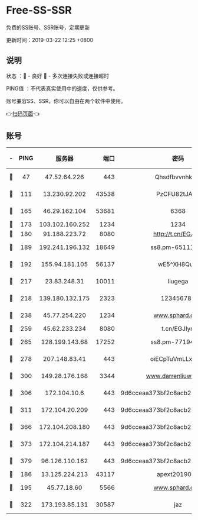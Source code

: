 # Free-SS-SSR

免费的SS账号、SSR账号，定期更新

更新时间：2019-03-22 12:25 +0800

## 说明

状态     ：🙂 - 良好 🙁 - 多次连接失败或连接超时

PING值   ：不代表真实使用中的速度，仅供参考。

账号兼容SS、SSR，你可以自由在两个软件中使用。

👉[扫码页面](https://liesauer.github.io/Free-SS-SSR/)👈

## 账号

|-|PING|服务器|端口|密码|加密方式|区域|
|:----:|:----:|:-----:|-----:|:----:|:----:|:----:|
|🙂|47|47.52.64.226|443|Qhsdfbvvnhkm1|aes-256-cfb|HK|
|🙂|111|13.230.92.202|43538|PzCFU82tJAdZ|aes-256-cfb|JP|
|🙂|165|46.29.162.104|53681|6368|aes-256-ctr|RU|
|🙂|173|103.102.160.252|1234|1234|rc4-md5|JP|
|🙂|180|91.188.223.72|8080|http://t.cn/EGJIyrl|rc4-md5|RU|
|🙂|189|192.241.196.132|18649|ss8.pm-65111095|aes-256-cfb|US|
|🙂|192|155.94.181.105|56137|wE5^XH8Quw|aes-256-cfb|US|
|🙂|217|23.83.248.31|10011|liugega|aes-256-cfb|US|
|🙂|218|139.180.132.175|2323|123456789|aes-256-cfb|SG|
|🙂|238|45.77.254.220|1234|www.sphard.com|aes-256-cfb|SG|
|🙂|259|45.62.233.234|8080|t.cn/EGJIyrl|rc4-md5|CA|
|🙂|265|128.199.143.68|17252|ss8.pm-77194591|aes-256-cfb|SG|
|🙂|278|207.148.83.41|443|oiECpTuVmLLxk4Ts|aes-256-cfb|AU|
|🙂|300|149.28.176.168|3344|www.darrenliuwei.com|aes-256-cfb|AU|
|🙂|306|172.104.10.6|443|9d6cceaa373bf2c8acb22e60b6a58be6|aes-256-cfb|US|
|🙂|311|172.104.20.209|443|9d6cceaa373bf2c8acb22e60b6a58be6|aes-256-cfb|US|
|🙂|366|172.104.208.180|443|9d6cceaa373bf2c8acb22e60b6a58be6|aes-256-cfb|US|
|🙂|373|172.104.214.187|443|9d6cceaa373bf2c8acb22e60b6a58be6|aes-256-cfb|US|
|🙂|379|96.126.110.162|443|9d6cceaa373bf2c8acb22e60b6a58be6|aes-256-cfb|US|
|🙂|186|13.125.224.213|43117|apext2019005|chacha20|KR|
|🙂|195|45.77.18.60|5566|www.sphard.com|aes-256-cfb|JP|
|🙂|322|173.193.85.131|30587|jaz|aes-256-cfb|US|
